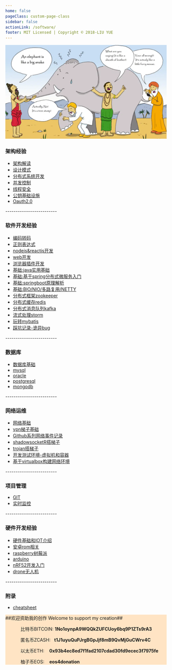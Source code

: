 ```yaml
---
home: false
pageClass: custom-page-class
sidebar: false
actionLink: /software/
footer: MIT Licensed | Copyright © 2018-LIU YUE
---
```


<img class="header" src="/docs/docs_image/software/architecture.png"/>

<div>
	<h3>架构经验</h3>
	<ul>
		<li><a href="/docs/software/highlevel/architecture">架构解读</a></li>
		<li><a href="/docs/software/highlevel/designpattern">设计模式</a></li>
		<li><a href="/docs/software/highlevel/distrubuted_system">分布式系统开发</a></li>		
		<li><a href="/docs/software/highlevel/concurrent">并发控制</a></li>
		<li><a href="/docs/software/highlevel/threadsafe">线程安全</a></li>
		<li><a href="/docs/software/highlevel/publickeyinfrastructure">公钥基础设施</a></li>
		<li><a href="/docs/software/highlevel/oauth2">Oauth2.0</a></li>
	</ul>
	<p>-------------------------</p>
	<h3>软件开发经验</h3>
	<ul>
		<li><a href="/docs/software/programming/encoding">编码转码</a></li>
		<li><a href="/docs/software/programming/regex">正则表达式</a></li>
		<li><a href="/docs/software/programming/nodejs&reactjs">nodejs&reactjs开发</a></li>
		<!--<li><a href="/docs/software/programming/programming">编程基础</a></li>-->
		<li><a href="/docs/software/webdev/webdev">web开发</a></li>
		<li><a href="/docs/software/webdev/chromeextension">浏览器插件开发</a></li>
		<li><a href="/docs/software/java" >基础:java实用基础</a></li>
		<li><a href="/docs/software/java_spring" >基础:基于spring分布式微服务入门</a></li>
		<li><a href="/docs/software/java_springboot" >基础:springboot原理解析</a></li>
        <li><a href="/docs/software/buildingblock/nio_netty">基础:BIO/NIO/多路复用/NETTY</a></li>
		<!--<li><a href="/docs/software/buildingblock/shiro">基础:shiro登录和权限管理</a></li>-->
		<li><a href="/docs/software/buildingblock/zookeeper" >分布式框架zookeeper</a></li>
		<li><a href="/docs/software/buildingblock/redis" >分布式缓存redis</a></li>
		<li><a href="/docs/software/buildingblock/kafka" >分布式消息队列kafka</a></li>
        <li><a href="/docs/software/buildingblock/storm" >流式处理storm</a></li>
		<li><a href="/docs/software/buildingblock/mybatis">玩转mybatis</a></li>  
		<li><a href="/docs/software/buglist">踩坑记录-诡异bug</a></li>
	</ul>
	<p>-------------------------</p>
	<h3>数据库</h3>
	<ul>	
		<li><a href="/docs/software/database/database">数据库基础</a></li>
		<li><a href="/docs/software/database/mysql">mysql</a></li>
		<li><a href="/docs/software/database/oracle">oracle</a></li>
		<li><a href="/docs/software/database/postgresql">postgresql</a></li>	
		<li><a href="/docs/software/database/mongodb">mongodb</a></li>
	</ul>
	<p>-------------------------</p>
	<h3>网络运维</h3>
	<ul>
		<li><a href="/docs/software/network/network">网络基础</a></li>	
		<li><a href="/docs/software/network/vpn">vpn梯子基础</a></li>
		<li><a href="/docs/software/network/network2github">Github系列网络事件记录</a></li>	
		<li><a href="/docs/software/network/vpn_shadowsockr">shadowsocketR搭梯子</a></li>
		<li><a href="/docs/software/network/vpn_trojan">trojan搭梯子</a></li>	
        <li><a href="/docs/software/linux/vm_env">开发测试环境-虚拟机和容器</a></li>
        <li><a href="/docs/software/linux/vm_env_network">基于virtualbox构建网络环境</a></li>
	</ul>
	<p>-------------------------</p>
	<h3>项目管理</h3>
	<ul>
		<li><a href="/docs/software/project_manage/git">GIT</a></li>
		<li><a href="/docs/software/project_manage/monitor">实时监控</a></li>
	</ul>
	<p>-------------------------</p>
	<h3>硬件开发经验</h3>
	<ul>
		<li><a href="/docs/software/hardware/hardware" >硬件基础和IOT介绍</a></li>
        <li><a href="/docs/software/hardware/android_rom" >安卓rom相关</a></li>
		<li><a href="/docs/software/hardware/raspberry" >raspberry树莓派</a></li>
		<li><a href="/docs/software/hardware/arduino" >arduino</a></li>
		<li><a href="/docs/software/hardware/dk_nrf52" >nRF52开发入门</a></li>
		<li><a href="/docs/software/hardware/drone" >drone无人机</a></li>
	</ul>
	<p>-------------------------</p>
	<h3>附录</h3>
	<ul>
		<li><a href="/docs/software/cheatsheet">cheatsheet</a></li>
	</ul>
</div>

<div style="background-color:bisque;">
	<span>##欢迎资助我的创作 Welcome to support my creation##</span>
	<ul>
		<ol>比特币BITCOIN:&nbsp;<strong>1No1oynpA9WQQkZUFCUoy6bq9P1ZTs9rA3</strong></ol>
		<ol>匿名币ZCASH:&nbsp;&nbsp;&nbsp;<strong>t1J1uyuQuPJrgBGpJjf8mB9QvMjGuCWrv4C</strong></ol>
		<ol>以太币ETH:&nbsp;&nbsp;&nbsp;&nbsp;<strong>0x93b4ec8ed7f1fad2107cdad30fd9ecec3f7975fe</strong></ol>
		<ol>柚子币EOS:&nbsp;&nbsp;&nbsp;&nbsp;<strong>eos4donation</strong></ol>
	</ul>
</div>
